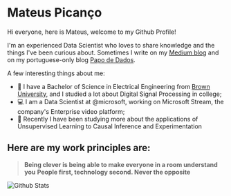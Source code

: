 # Mateus Picanço

Hi everyone, here is Mateus, welcome to my Github Profile!

I'm an experienced Data Scientist who loves to share knowledge and the things I've been curious about. Sometimes I write on my [Medium blog](https://mateuspicanco.medium.com/) and on my portuguese-only blog [Papo de Dados](https://papodedados.com/). 

A few interesting things about me:
- :school: I have a Bachelor of Science in Electrical Engineering from [Brown University](https://www.brown.edu/), and I studied a lot about Digital Signal Processing in college;
- :computer: I am a Data Scientist at @microsoft, working on Microsoft Stream, the company's Enterprise video platform;
- :rocket: Recently I have been studying more about the applications of Unsupervised Learning to Causal Inference and Experimentation

## Here are my work principles are:

> **Being clever is being able to make everyone in a room understand you**
> **People first, technology second. Never the opposite**

![Github Stats](https://github-readme-stats.vercel.app/api?username=mateuspicanco&show_icons=true&theme=dracula)
